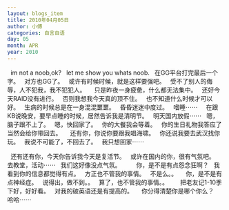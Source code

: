 ```yaml
---
layout: blogs_item
title: 2010年04月05日
author: 小傅
categories: 自言自语
day: 05
month: APR
year: 2010
---
```




&nbsp; im not a
noob,ok?
&nbsp; let me show you whats noob.
&nbsp; 在GG平台打完最后一个字。
&nbsp; 对方也GG了。
&nbsp; 或许有时候时候，就是这样要强吧。
&nbsp; 受不了别人的侮辱，人不犯我，我不犯犯人。
&nbsp;
&nbsp; 只是昨夜一身疲惫，什么都无法集中。
&nbsp; 还好今天RAID没有进行。
&nbsp; 否则我想我今天真的顶不住。
&nbsp; 也不知道什么时候才可以好。
&nbsp; 生病的时候总是在一身混混噩噩。
&nbsp; 昏昏迷迷中度过。
&nbsp; 嗜睡⋯⋯
&nbsp;
&nbsp;
在跟KB说晚安，要早点睡的时候，居然告诉我是清明节。
&nbsp; 明天国内放假⋯⋯
&nbsp; 嗯，脑子跟不上了。
&nbsp; 嗯，快回家了。
&nbsp; 你的大餐我会等着。
&nbsp; 你的生日礼物我答应了当然会给你带回去。
&nbsp;
&nbsp; 还有你，你说你要跟我唱海啸。
&nbsp; 你还说我要去武汉找你玩。
&nbsp; 我说不可能了，不回去了。
&nbsp; 我只想回家⋯⋯

&nbsp;
还有还有你，今天你告诉我今天是复活节。
&nbsp; 或许在国内的你，很有气氛吧。
&nbsp; 去教堂，活动⋯⋯
&nbsp; 我们这好像没点气氛。
&nbsp;&nbsp;&nbsp;
&nbsp;
&nbsp; 你，是不是有点怨念狂啊？
&nbsp; 我看到你的信息都觉得有点。
&nbsp; 方正也不管我的事情。
&nbsp; 不是么。。
&nbsp;
&nbsp;
你，是不是有点神经症。
&nbsp; 说得出，做不到。。
&nbsp; 算了，也不管我的事情。。
&nbsp;
&nbsp;
&nbsp; 把老友记1-10季下好，好好看。
&nbsp; 对我的破英语还是有提高的。
&nbsp;
&nbsp;
你分得清楚你是哪个你么？
&nbsp; 哈哈⋯⋯


